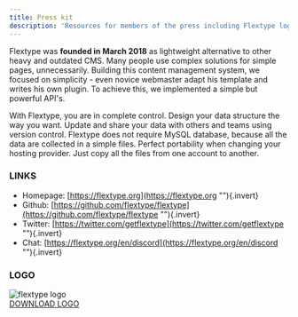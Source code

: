 ```yaml
---
title: Press kit
description: 'Resources for members of the press including Flextype logos, texts and contact information.'
---
```


Flextype was **founded in March 2018** as lightweight alternative to other heavy and outdated CMS. Many people use complex solutions for simple pages, unnecessarily. Building this content management system, we focused on simplicity - even novice webmaster adapt his template and writes his own plugin. To achieve this, we implemented a simple but powerful API's.

With Flextype, you are in complete control. Design your data structure the way you want. Update and share your data with others and teams using version control. Flextype does not require MySQL database, because all the data are collected in a simple files. Perfect portability when changing your hosting provider. Just copy all the files from one account to another.

### LINKS

- Homepage: [https://flextype.org](https://flextype.org ""){.invert}
- Github: [https://github.com/flextype/flextype](https://github.com/flextype/flextype ""){.invert}
- Twitter: [https://twitter.com/getflextype](https://twitter.com/getflextype ""){.invert}
- Chat: [https://flextype.org/en/discord](https://flextype.org/en/discord ""){.invert}

### LOGO

<img src="[url]/api/images/en/press-kit/flextype-logo.png?dpr=2&w=120&q=70&token=3b29b31ae05c89c2009f6e3f96e3d703" alt="flextype logo" />

<br>

<a class="no-underline uppercase text-center relative text-lg relative pl-6 pr-6 pt-2 pb-2 text-black bg-white border-black border-2 rounded-lg hover:bg-black hover:text-white hover:border-black" href="[url]/site/uploads/entries/en/press-kit/flextype-logo.png">
    DOWNLOAD LOGO
</a>
